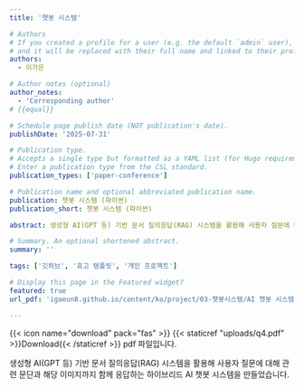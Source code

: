 ```yaml
---
title: '챗봇 시스템'

# Authors
# If you created a profile for a user (e.g. the default `admin` user), write the username (folder name) here
# and it will be replaced with their full name and linked to their profile.
authors:
  - 이가은

# Author notes (optional)
author_notes:
  - 'Corresponding author'
# {{equal}}

# Schedule page publish date (NOT publication's date).
publishDate: '2025-07-31'

# Publication type.
# Accepts a single type but formatted as a YAML list (for Hugo requirements).
# Enter a publication type from the CSL standard.
publication_types: ['paper-conference']

# Publication name and optional abbreviated publication name.
publication: 챗봇 시스템 (파이썬)
publication_short: 챗봇 시스템 (파이썬)

abstract: 생성형 AI(GPT 등) 기반 문서 질의응답(RAG) 시스템을 활용해 사용자 질문에 대해 관련 문단과 해당 이미지까지 함께 응답하는 하이브리드 AI 챗봇 시스템을 만들었습니다. 

# Summary. An optional shortened abstract.
summary: ''

tags: ['깃허브', '휴고 템플릿', '개인 프로젝트']

# Display this page in the Featured widget?
featured: true
url_pdf: 'igaeun8.github.io/content/ko/project/03-챗봇시스템/AI 챗봇 시스템 중간 발표 최종.pdf'

---
```

{{< icon name="download" pack="fas" >}} {{< staticref "uploads/q4.pdf" >}}Download{{< /staticref >}} pdf 파일입니다.

생성형 AI(GPT 등) 기반 문서 질의응답(RAG) 시스템을 활용해 사용자 질문에 대해 관련 문단과 해당 이미지까지 함께 응답하는 하이브리드 AI 챗봇 시스템을 만들었습니다. 